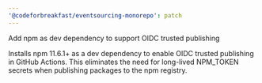 ```yaml
---
'@codeforbreakfast/eventsourcing-monorepo': patch
---
```


Add npm as dev dependency to support OIDC trusted publishing

Installs npm 11.6.1+ as a dev dependency to enable OIDC trusted publishing in GitHub Actions. This eliminates the need for long-lived NPM_TOKEN secrets when publishing packages to the npm registry.
